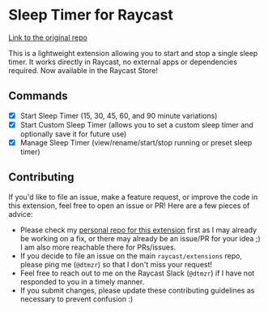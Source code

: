 # Sleep Timer for Raycast

[Link to the original repo](https://github.com/ThatNerdSquared/timers-for-raycast)

This is a lightweight extension allowing you to start and stop a single sleep timer. It works directly in Raycast, no external apps or dependencies required. Now available in the Raycast Store!

## Commands

- [x] Start Sleep Timer (15, 30, 45, 60, and 90 minute variations)
- [x] Start Custom Sleep Timer (allows you to set a custom sleep timer and optionally save it for future use)
- [x] Manage Sleep Timer (view/rename/start/stop running or preset sleep timer)

## Contributing

If you'd like to file an issue, make a feature request, or improve the code in this extension, feel free to open an issue or PR! Here are a few pieces of advice:

- Please check my [personal repo for this extension](https://github.com/dtmzr/sleep-timers-for-raycast) first as I may already be working on a fix, or there may already be an issue/PR for your idea ;) I am also more reachable there for PRs/issues.
- If you decide to file an issue on the main `raycast/extensions` repo, please ping me (`@dtmzr`) so that I don't miss your request!
- Feel free to reach out to me on the Raycast Slack (`@dtmzr`) if I have not responded to you in a timely manner.
- If you submit changes, please update these contributing guidelines as necessary to prevent confusion :)
